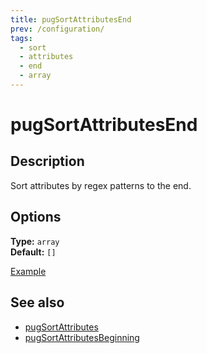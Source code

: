 ```yaml
---
title: pugSortAttributesEnd
prev: /configuration/
tags:
  - sort
  - attributes
  - end
  - array
---
```


# pugSortAttributesEnd

## Description

Sort attributes by regex patterns to the end.

## Options

**Type:** `array`  
**Default:** `[]`

[Example](https://github.com/prettier/plugin-pug/issues/22#issuecomment-699509995)

## See also

- [pugSortAttributes](./pugSortAttributes.md)
- [pugSortAttributesBeginning](./pugSortAttributesBeginning.md)
